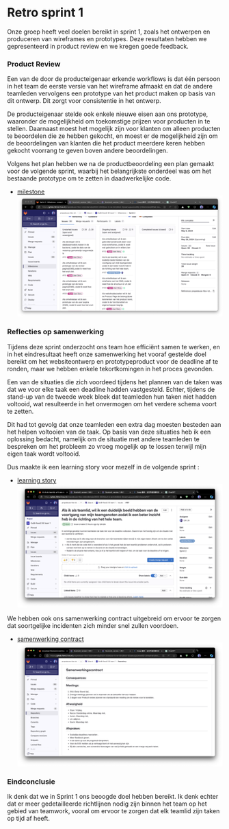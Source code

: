 # Retro sprint 1

Onze groep heeft veel doelen bereikt in sprint 1, zoals het ontwerpen en produceren van wireframes en prototypes. Deze resultaten hebben we gepresenteerd in product review en we kregen goede feedback.

### Product Review

Een van de door de producteigenaar erkende workflows is dat één persoon in het team de eerste versie van het wireframe afmaakt en dat de andere teamleden vervolgens een prototype van het product maken op basis van dit ontwerp. Dit zorgt voor consistentie in het ontwerp.

De producteigenaar stelde ook enkele nieuwe eisen aan ons prototype, waaronder de mogelijkheid om toekomstige prijzen voor producten in te stellen. Daarnaast moest het mogelijk zijn voor klanten om alleen producten te beoordelen die ze hebben gekocht, en moest er de mogelijkheid zijn om de beoordelingen van klanten die het product meerdere keren hebben gekocht voorrang te geven boven andere beoordelingen.

Volgens het plan hebben we na de productbeoordeling een plan gemaakt voor de volgende sprint, waarbij het belangrijkste onderdeel was om het bestaande prototype om te zetten in daadwerkelijke code.

- [milestone](https://gitlab.fdmci.hva.nl/propedeuse-hbo-ict/onderwijs/2023-2024/out-b-se-bim/blok-4/caaruujuuwoo65/-/milestones/2#tab-issues)
![milestone](image/milestone.png)

### Reflecties op samenwerking

Tijdens deze sprint onderzocht ons team hoe efficiënt samen te werken, en in het eindresultaat heeft onze samenwerking het vooraf gestelde doel bereikt om het websiteontwerp en prototypeproduct voor de deadline af te ronden, maar we hebben enkele tekortkomingen in het proces gevonden.

Een van de situaties die zich voordeed tijdens het plannen van de taken was dat we voor elke taak een deadline hadden vastgesteld. Echter, tijdens de stand-up van de tweede week bleek dat teamleden hun taken niet hadden voltooid, wat resulteerde in het onvermogen om het verdere schema voort te zetten.

Dit had tot gevolg dat onze teamleden een extra dag moesten besteden aan het helpen voltooien van de taak. Op basis van deze situaties heb ik een oplossing bedacht, namelijk om de situatie met andere teamleden te bespreken om het probleem zo vroeg mogelijk op te lossen terwijl mijn eigen taak wordt voltooid.

Dus maakte ik een learning story voor mezelf in de volgende sprint :

- [learning story](https://gitlab.fdmci.hva.nl/propedeuse-hbo-ict/onderwijs/2023-2024/out-b-se-bim/blok-4/caaruujuuwoo65/-/issues/107)
  ![learning story](image/learning_story.png)

We hebben ook ons samenwerking contract uitgebreid om ervoor te zorgen dat soortgelijke incidenten zich minder snel zullen voordoen.

- [samenwerking contract](https://gitlab.fdmci.hva.nl/propedeuse-hbo-ict/onderwijs/2023-2024/out-b-se-bim/blok-4/caaruujuuwoo65/-/blob/main/docs/teamfiles/samenwerkingscontract.md?ref_type=heads)
![samenwerking_contract](image/teamwork_contract.png)
### Eindconclusie

Ik denk dat we in Sprint 1 ons beoogde doel hebben bereikt. Ik denk echter dat er meer gedetailleerde richtlijnen nodig zijn binnen het team op het gebied van teamwork, vooral om ervoor te zorgen dat elk teamlid zijn taken op tijd af heeft.